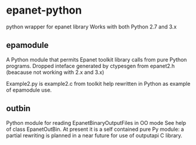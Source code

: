 # epanet-python
python wrapper for epanet library
Works with both Python 2.7 and 3.x

## epamodule
A Python module that permits Epanet toolkit library calls from pure Python programs.
Dropped inteface generated by ctypesgen from epanet2.h  (beacause not working with 2.x and 3.x)

Example2.py is example2.c from toolkit help rewritten in Python as example of epamodule use.

## outbin
Python module for reading EpanetBinaryOutputFiles in OO mode
See help of class EpanetOutBin. 
At present it is a self contained pure Py module: a partial rewriting is planned
in a near future for use of outputapi C library.
